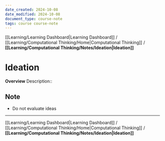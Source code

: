 ```yaml
---
date_created: 2024-10-08
date_modified: 2024-10-08
document_type: course-note
tags: course course-note
---
```

[[Learning/Learning Dashboard|Learning Dashboard]] / [[Learning/Computational Thinking/Home|Computational Thinking]] / **[[Learning/Computational Thinking/Notes/Ideation|Ideation]]**
# Ideation
**Overview**
Description:: 

## Note

- Do not evaluate ideas

---
[[Learning/Learning Dashboard|Learning Dashboard]] / [[Learning/Computational Thinking/Home|Computational Thinking]] / **[[Learning/Computational Thinking/Notes/Ideation|Ideation]]**